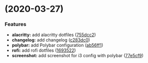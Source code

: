 #  (2020-03-27)


### Features

* **alacritty:** add alacritty dotfiles ([755dcc2](https://github.com/psykoterro/dotfiles/commit/755dcc2201d1b111a24c2f30c819f811ee421d80))
* **changelog:** add changelog ([c283dc0](https://github.com/psykoterro/dotfiles/commit/c283dc0a185ac3687660e1f0b681447d52910cb6))
* **polybar:** add Polybar configuration ([ab56ff1](https://github.com/psykoterro/dotfiles/commit/ab56ff17bc646f554e0f6376678413d70f4c67b7))
* **rofi:** add rofi dotfiles ([1693522](https://github.com/psykoterro/dotfiles/commit/16935220711b99d114126319f3d746d4e0e43e10))
* **screenshot:** add screenshot for i3 config with polybar ([77e5cf9](https://github.com/psykoterro/dotfiles/commit/77e5cf99c9a80d72bdaa919f99c59619a26344c7))



